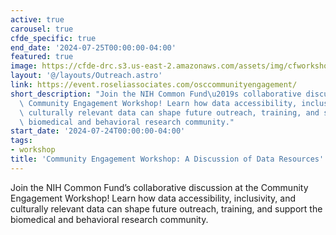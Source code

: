 ```yaml
---
active: true
carousel: true
cfde_specific: true
end_date: '2024-07-25T00:00:00-04:00'
featured: true
image: https://cfde-drc.s3.us-east-2.amazonaws.com/assets/img/cfworkshop2024.jpg
layout: '@/layouts/Outreach.astro'
link: https://event.roseliassociates.com/osccommunityengagement/
short_description: "Join the NIH Common Fund\u2019s collaborative discussion at the\
  \ Community Engagement Workshop! Learn how data accessibility, inclusivity, and\
  \ culturally relevant data can shape future outreach, training, and support the\
  \ biomedical and behavioral research community."
start_date: '2024-07-24T00:00:00-04:00'
tags: 
- workshop
title: 'Community Engagement Workshop: A Discussion of Data Resources'
---
```

Join the NIH Common Fund’s collaborative discussion at the Community Engagement Workshop! Learn how data accessibility, inclusivity, and culturally relevant data can shape future outreach, training, and support the biomedical and behavioral research community. 